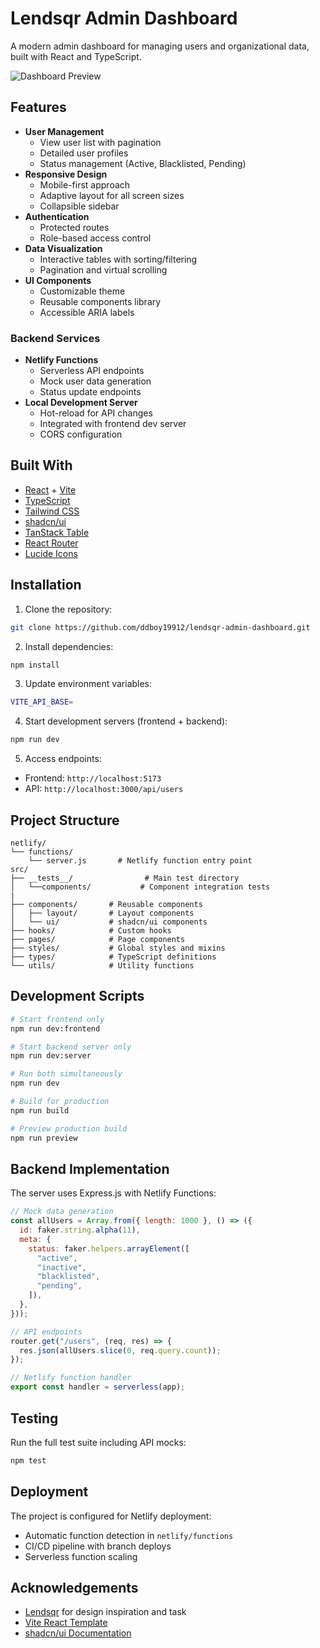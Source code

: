 # Lendsqr Admin Dashboard

A modern admin dashboard for managing users and organizational data, built with React and TypeScript.

![Dashboard Preview](https://i.ibb.co/4gS1BMK9/Screenshot-2025-02-22-at-15-05-18.png)

## Features

- **User Management**
  - View user list with pagination
  - Detailed user profiles
  - Status management (Active, Blacklisted, Pending)
- **Responsive Design**
  - Mobile-first approach
  - Adaptive layout for all screen sizes
  - Collapsible sidebar
- **Authentication**
  - Protected routes
  - Role-based access control
- **Data Visualization**
  - Interactive tables with sorting/filtering
  - Pagination and virtual scrolling
- **UI Components**
  - Customizable theme
  - Reusable components library
  - Accessible ARIA labels

### Backend Services

- **Netlify Functions**
  - Serverless API endpoints
  - Mock user data generation
  - Status update endpoints
- **Local Development Server**
  - Hot-reload for API changes
  - Integrated with frontend dev server
  - CORS configuration

## Built With

- [React](https://react.dev/) + [Vite](https://vitejs.dev/)
- [TypeScript](https://www.typescriptlang.org/)
- [Tailwind CSS](https://tailwindcss.com/)
- [shadcn/ui](https://ui.shadcn.com/)
- [TanStack Table](https://tanstack.com/table/v8)
- [React Router](https://reactrouter.com/)
- [Lucide Icons](https://lucide.dev/)

## Installation

1. Clone the repository:

```bash
git clone https://github.com/ddboy19912/lendsqr-admin-dashboard.git
```

2. Install dependencies:

```bash
npm install
```

3. Update environment variables:

```bash
VITE_API_BASE=
```

4. Start development servers (frontend + backend):

```bash
npm run dev
```

5. Access endpoints:

- Frontend: `http://localhost:5173`
- API: `http://localhost:3000/api/users`

## Project Structure

```
netlify/
└── functions/
    └── server.js       # Netlify function entry point
src/
├── __tests__/                # Main test directory
│   └──components/           # Component integration tests
|
├── components/       # Reusable components
│   ├── layout/       # Layout components
│   └── ui/           # shadcn/ui components
├── hooks/            # Custom hooks
├── pages/            # Page components
├── styles/           # Global styles and mixins
├── types/            # TypeScript definitions
└── utils/            # Utility functions
```

## Development Scripts

```bash
# Start frontend only
npm run dev:frontend

# Start backend server only
npm run dev:server

# Run both simultaneously
npm run dev

# Build for production
npm run build

# Preview production build
npm run preview
```

## Backend Implementation

The server uses Express.js with Netlify Functions:

```javascript
// Mock data generation
const allUsers = Array.from({ length: 1000 }, () => ({
  id: faker.string.alpha(11),
  meta: {
    status: faker.helpers.arrayElement([
      "active",
      "inactive",
      "blacklisted",
      "pending",
    ]),
  },
}));

// API endpoints
router.get("/users", (req, res) => {
  res.json(allUsers.slice(0, req.query.count));
});

// Netlify function handler
export const handler = serverless(app);
```

## Testing

Run the full test suite including API mocks:

```bash
npm test
```

## Deployment

The project is configured for Netlify deployment:

- Automatic function detection in `netlify/functions`
- CI/CD pipeline with branch deploys
- Serverless function scaling

## Acknowledgements

- [Lendsqr](https://lendsqr.com/) for design inspiration and task
- [Vite React Template](https://vitejs.dev/guide/)
- [shadcn/ui Documentation](https://ui.shadcn.com/docs)
